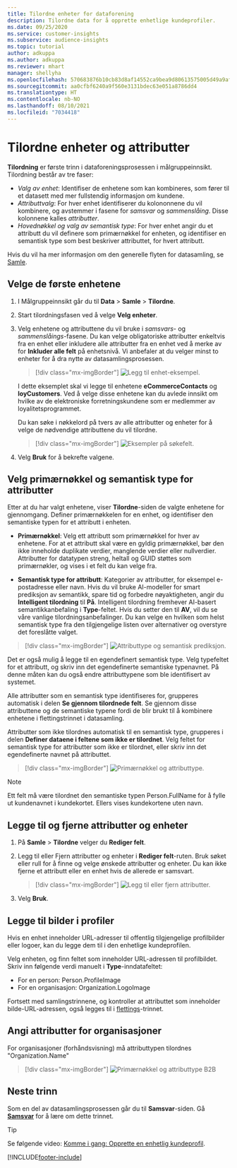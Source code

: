 ```yaml
---
title: Tilordne enheter for dataforening
description: Tilordne data for å opprette enhetlige kundeprofiler.
ms.date: 09/25/2020
ms.service: customer-insights
ms.subservice: audience-insights
ms.topic: tutorial
author: adkuppa
ms.author: adkuppa
ms.reviewer: mhart
manager: shellyha
ms.openlocfilehash: 570683876b10cb83d8af14552ca9bea9d80613575005d49a9af37cc16b8e75c9
ms.sourcegitcommit: aa0cfbf6240a9f560e3131bdec63e051a8786dd4
ms.translationtype: HT
ms.contentlocale: nb-NO
ms.lasthandoff: 08/10/2021
ms.locfileid: "7034418"
---
```

# <a name="map-entities-and-attributes"></a>Tilordne enheter og attributter

**Tilordning** er første trinn i dataforeningsprosessen i målgruppeinnsikt. Tilordning består av tre faser:

- *Valg av enhet*: Identifiser de enhetene som kan kombineres, som fører til et datasett med mer fullstendig informasjon om kundene.
- *Attributtvalg*: For hver enhet identifiserer du kolononnene du vil kombinere, og avstemmer i fasene for *samsvar* og *sammenslåing*. Disse kolonnene kalles *attributter*.
- *Hovednøkkel og valg av semantisk type*: For hver enhet angir du et attributt du vil definere som primærnøkkel for enheten, og identifiser en semantisk type som best beskriver attributtet, for hvert attributt.

Hvis du vil ha mer informasjon om den generelle flyten for datasamling, se [Samle](data-unification.md).

## <a name="select-the-first-entities"></a>Velge de første enhetene

1. I Målgruppeinnsikt går du til **Data** > **Samle** > **Tilordne**.

2. Start tilordningsfasen ved å velge **Velg enheter**.

3. Velg enhetene og attributtene du vil bruke i *samsvars*- og *sammenslåings*-fasene. Du kan velge obligatoriske attributter enkeltvis fra en enhet eller inkludere alle attributter fra en enhet ved å merke av for **Inkluder alle felt** på enhetsnivå. Vi anbefaler at du velger minst to enheter for å dra nytte av datasamlingsprosessen.

   > [!div class="mx-imgBorder"]
   > ![Legg til enhet-eksempel.](media/data-manager-configure-map-add-entities-example.png "Legg til enhet-eksempel")

   I dette eksemplet skal vi legge til enhetene **eCommerceContacts** og **loyCustomers**. Ved å velge disse enhetene kan du avlede innsikt om hvilke av de elektroniske forretningskundene som er medlemmer av loyalitetsprogrammet.
   
   Du kan søke i nøkkelord på tvers av alle attributter og enheter for å velge de nødvendige attributtene du vil tilordne.
   
     > [!div class="mx-imgBorder"]
   > ![Eksempler på søkefelt.](media/data-manager-configure-map-search-fields-example.png "Eksempler på søkefelt")

4. Velg **Bruk** for å bekrefte valgene.

## <a name="select-primary-key-and-semantic-type-for-attributes"></a>Velg primærnøkkel og semantisk type for attributter

Etter at du har valgt enhetene, viser **Tilordne**-siden de valgte enhetene for gjennomgang. Definer primærnøkkelen for en enhet, og identifiser den semantiske typen for et attributt i enheten.

- **Primærnøkkel**: Velg ett attributt som primærnøkkel for hver av enhetene. For at et attributt skal være en gyldig primærnøkkel, bør den ikke inneholde duplikate verdier, manglende verdier eller nullverdier. Attributter for datatypen streng, heltall og GUID støttes som primærnøkler, og vises i et felt du kan velge fra.

- **Semantisk type for attributt**: Kategorier av attributter, for eksempel e-postadresse eller navn. Hvis du vil bruke AI-modeller for smart prediksjon av semantikk, spare tid og forbedre nøyaktigheten, angir du **Intelligent tilordning** til **På**. Intelligent tilordning fremhever AI-basert semantikkanbefaling i **Type**-feltet. Hvis du setter den til **AV**, vil du se våre vanlige tilordningsanbefalinger. Du kan velge en hvilken som helst semantisk type fra den tilgjengelige listen over alternativer og overstyre det foreslåtte valget.

> [!div class="mx-imgBorder"]
> ![Attributtype og semantisk prediksjon.](media/data-manager-configure-map-add-attributes-semantic-prediction.png "Attributtype og semantisk prediksjon")

Det er også mulig å legge til en egendefinert semantisk type. Velg typefeltet for et attributt, og skriv inn det egendefinerte semantiske typenavnet. På denne måten kan du også endre attributtypene som ble identifisert av systemet.

Alle attributter som en semantisk type identifiseres for, grupperes automatisk i delen **Se gjennom tilordnede felt**. Se gjennom disse attributtene og de semantiske typene fordi de blir brukt til å kombinere enhetene i flettingstrinnet i datasamling.

Attributter som ikke tilordnes automatisk til en semantisk type, grupperes i delen **Definer dataene i feltene som ikke er tilordnet**. Velg feltet for semantisk type for attributter som ikke er tilordnet, eller skriv inn det egendefinerte navnet på attributtet.

> [!div class="mx-imgBorder"]
> ![Primærnøkkel og attributtype.](media/data-manager-configure-map-add-attributes.png "Primærnøkkel og attributtype")

> [!NOTE]
> Ett felt må være tilordnet den semantiske typen Person.FullName for å fylle ut kundenavnet i kundekortet. Ellers vises kundekortene uten navn. 

## <a name="add-and-remove-attributes-and-entities"></a>Legge til og fjerne attributter og enheter

1. På **Samle** > **Tilordne** velger du **Rediger felt**.

2. Legg til eller Fjern attributter og enheter i **Rediger felt**-ruten. Bruk søket eller rull for å finne og velge ønskede attributter og enheter. Du kan ikke fjerne et attributt eller en enhet hvis de allerede er samsvart.

   > [!div class="mx-imgBorder"]
   > ![Legg til eller fjern attributter.](media/configure-data-map-edit.png "Legge til eller fjerne attributter")

3. Velg **Bruk**.

## <a name="add-images-to-profiles"></a>Legge til bilder i profiler

Hvis en enhet inneholder URL-adresser til offentlig tilgjengelige profilbilder eller logoer, kan du legge dem til i den enhetlige kundeprofilen.

Velg enheten, og finn feltet som inneholder URL-adressen til profilbildet. Skriv inn følgende verdi manuelt i **Type**-inndatafeltet: 
- For en person: Person.ProfileImage
- For en organisasjon: Organization.LogoImage

Fortsett med samlingstrinnene, og kontroller at attributtet som inneholder bilde-URL-adressen, også legges til i [flettings](merge-entities.md)-trinnet.

## <a name="set-attributes-for-organizations"></a>Angi attributter for organisasjoner

For organisasjoner (forhåndsvisning) må attributtypen tilordnes "Organization.Name"
> [!div class="mx-imgBorder"]
> ![Primærnøkkel og attributtype B2B](media/configure-data-map-edit-b2b.png "Primærnøkkel og attributtype B2B")

## <a name="next-step"></a>Neste trinn

Som en del av datasamlingsprosessen går du til **Samsvar**-siden. Gå [**Samsvar**](match-entities.md) for å lære om dette trinnet.

> [!TIP]
> Se følgende video: [Komme i gang: Opprette en enhetlig kundeprofil](https://youtu.be/oBfGEhucAxs).


[!INCLUDE[footer-include](../includes/footer-banner.md)]